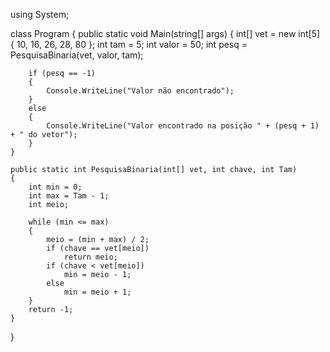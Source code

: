 using System;

class Program
{
    public static void Main(string[] args)
    {
        int[] vet = new int[5] { 10, 16, 26, 28, 80 };
        int tam = 5;
        int valor = 50;
        int pesq = PesquisaBinaria(vet, valor, tam);

        if (pesq == -1)
        {
            Console.WriteLine("Valor não encontrado");
        }
        else
        {
            Console.WriteLine("Valor encontrado na posição " + (pesq + 1) + " do vetor");
        }
    }

    public static int PesquisaBinaria(int[] vet, int chave, int Tam)
    {
        int min = 0;
        int max = Tam - 1;
        int meio;

        while (min <= max)
        {
            meio = (min + max) / 2;
            if (chave == vet[meio])
                return meio;
            if (chave < vet[meio])
                min = meio - 1;
            else
                min = meio + 1;
        }
        return -1;
    }

}
